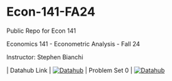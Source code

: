 # Econ-141-FA24
Public Repo for Econ 141

Economics 141 - Econometric Analysis - Fall 24

Instructor: Stephen Bianchi

| Datahub Link   | [![Datahub](https://img.shields.io/badge/Launch-UCB%20Datahub-blue.svg)](https://datahub.berkeley.edu/hub/user-redirect/git-pull?repo=https%3A%2F%2Fgithub.com%2Fds-modules%2FEcon-141-FA24&branch=main&urlpath=lab%2Ftree%2FEcon-141-FA24%2FREADME.md
)
| Problem Set 0  | [![Datahub](https://img.shields.io/badge/Launch-UCB%20Datahub-blue.svg)](https://datahub.berkeley.edu/hub/user-redirect/git-pull?repo=https%3A%2F%2Fgithub.com%2Fds-modules%2FEcon-141-SP24&branch=main&urlpath=lab%2Ftree%2FEcon-141-FA24%2Fps0%2Fps0.ipynb&branch=main)
